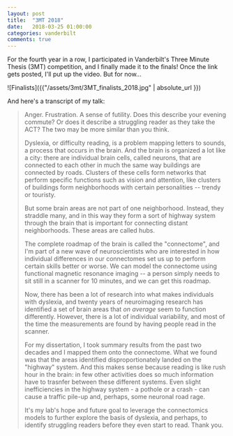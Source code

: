```yaml
---
layout: post
title:  "3MT 2018"
date:   2018-03-25 01:00:00
categories: vanderbilt
comments: true
---
```


For the fourth year in a row, I participated in Vanderbilt's Three Minute Thesis (3MT) competition, and I finally made it to the finals! Once the link gets posted, I'll put up the video. But for now...

![Finalists]({{"/assets/3mt/3MT_finalists_2018.jpg" | absolute_url }})

<!--
Here's a link to the better of my two performances...

<iframe width="640" height="360" src="https://www.youtube.com/embed/4TrJWAe0r70" frameborder="0" allow="autoplay; encrypted-media" allowfullscreen></iframe>
-->

And here's a transcript of my talk:

> Anger. Frustration. A sense of futility. Does this describe your evening commute? Or does it describe a struggling reader as they take the ACT? The two may be more similar than you think. 
>
> Dyslexia, or difficulty reading, is a problem mapping letters to sounds, a process that occurs in the brain. And the brain is organized a lot like a city: there are individual brain cells, called neurons, that are connected to each other in much the same way buildings are connected by roads. Clusters of these cells form networks that perform specific functions such as vision and attention, like clusters of buildings form neighborhoods with certain personalities -- trendy or touristy. 
>
> But some brain areas are not part of one neighborhood. Instead, they straddle many, and in this way they form a sort of highway system through the brain that is important for connecting distant neighborhoods. These areas are called hubs.
> 
> The complete roadmap of the brain is called the "connectome", and I'm part of a new wave of neuroscientists who are interested in how individual differences in our connectomes set us up to perform certain skills better or worse. We can model the connectome using functional magnetic resonance imaging -- a person simply needs to sit still in a scanner for 10 minutes, and we can get this roadmap.
>
> Now, there has been a lot of research into what makes individuals with dyslexia, and twenty years of neuroimaging research has identified a set of brain areas that *on average* seem to function differently. However, there is a lot of individual variability, and most of the time the measurements are found by having people read in the scanner. 
>
> For my dissertation, I took summary results from the past two decades and I mapped them onto the connectome. What we found was that the areas identified disproportionately landed on the "highway" system. And this makes sense because reading is like rush hour in the brain: in few other activities does so much information have to trasnfer between these different systems. Even slight inefficiencies in the highway system - a pothole or a crash - can cause a traffic pile-up and, perhaps, some neuronal road rage.
>
> It's my lab's hope and future goal to leverage the connectomics models to further explore the basis of dyslexia, and perhaps, to identify struggling readers before they even start to read. Thank you.